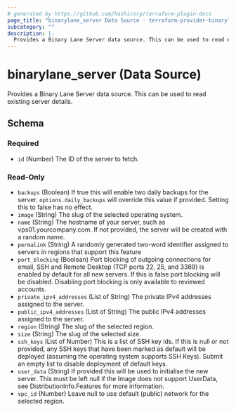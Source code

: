 ```yaml
---
# generated by https://github.com/hashicorp/terraform-plugin-docs
page_title: "binarylane_server Data Source - terraform-provider-binarylane"
subcategory: ""
description: |-
  Provides a Binary Lane Server data source. This can be used to read existing server details.
---
```


# binarylane_server (Data Source)

Provides a Binary Lane Server data source. This can be used to read existing server details.



<!-- schema generated by tfplugindocs -->
## Schema

### Required

- `id` (Number) The ID of the server to fetch.

### Read-Only

- `backups` (Boolean) If true this will enable two daily backups for the server. `options.daily_backups` will override this value if provided. Setting this to false has no effect.
- `image` (String) The slug of the selected operating system.
- `name` (String) The hostname of your server, such as vps01.yourcompany.com. If not provided, the server will be created with a random name.
- `permalink` (String) A randomly generated two-word identifier assigned to servers in regions that support this feature
- `port_blocking` (Boolean) Port blocking of outgoing connections for email, SSH and Remote Desktop (TCP ports 22, 25, and 3389) is enabled by default for all new servers. If this is false port blocking will be disabled. Disabling port blocking is only available to reviewed accounts.
- `private_ipv4_addresses` (List of String) The private IPv4 addresses assigned to the server.
- `public_ipv4_addresses` (List of String) The public IPv4 addresses assigned to the server.
- `region` (String) The slug of the selected region.
- `size` (String) The slug of the selected size.
- `ssh_keys` (List of Number) This is a list of SSH key ids. If this is null or not provided, any SSH keys that have been marked as default will be deployed (assuming the operating system supports SSH Keys). Submit an empty list to disable deployment of default keys.
- `user_data` (String) If provided this will be used to initialise the new server. This must be left null if the Image does not support UserData, see DistributionInfo.Features for more information.
- `vpc_id` (Number) Leave null to use default (public) network for the selected region.
